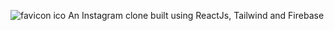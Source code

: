 ![favicon ico](https://user-images.githubusercontent.com/52678976/188252738-bfd70786-b201-4fc3-8ad1-64bde8906403.png) An Instagram clone built using ReactJs, Tailwind and Firebase
